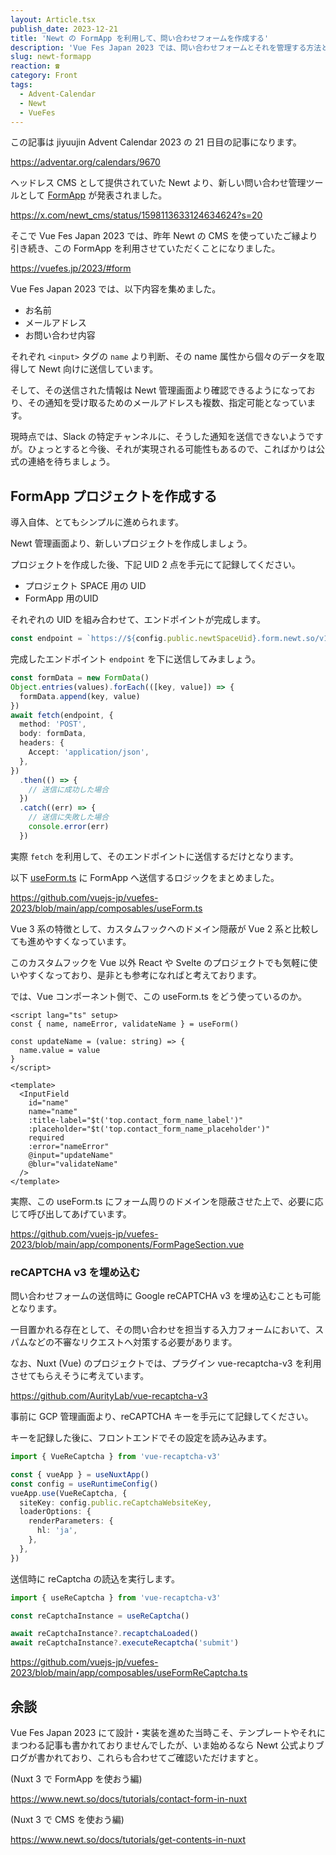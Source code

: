 ```yaml
---
layout: Article.tsx
publish_date: 2023-12-21
title: 'Newt の FormApp を利用して、問い合わせフォームを作成する'
description: 'Vue Fes Japan 2023 では、問い合わせフォームとそれを管理する方法として Newt の FormApp を取り入れさせていただいたので、その使用感をば。'
slug: newt-formapp
reaction: ☎️
category: Front
tags:
  - Advent-Calendar
  - Newt
  - VueFes
---
```


この記事は jiyuujin Advent Calendar 2023 の 21 日目の記事になります。

https://adventar.org/calendars/9670

ヘッドレス CMS として提供されていた Newt より、新しい問い合わせ管理ツールとして [FormApp](https://www.newt.so/form-app) が発表されました。

https://x.com/newt_cms/status/1598113633124634624?s=20

そこで Vue Fes Japan 2023 では、昨年 Newt の CMS を使っていたご縁より引き続き、この FormApp を利用させていただくことになりました。

https://vuefes.jp/2023/#form

Vue Fes Japan 2023 では、以下内容を集めました。

- お名前
- メールアドレス
- お問い合わせ内容

それぞれ `<input>` タグの `name` より判断、その name 属性から個々のデータを取得して Newt 向けに送信しています。

そして、その送信された情報は Newt 管理画面より確認できるようになっており、その通知を受け取るためのメールアドレスも複数、指定可能となっています。

現時点では、Slack の特定チャンネルに、そうした通知を送信できないようですが。ひょっとすると今後、それが実現される可能性もあるので、こればかりは公式の連絡を待ちましょう。

## FormApp プロジェクトを作成する

導入自体、とてもシンプルに進められます。

Newt 管理画面より、新しいプロジェクトを作成しましょう。

プロジェクトを作成した後、下記 UID 2 点を手元にて記録してください。

- プロジェクト SPACE 用の UID
- FormApp 用のUID

それぞれの UID を組み合わせて、エンドポイントが完成します。

```ts
const endpoint = `https://${config.public.newtSpaceUid}.form.newt.so/v1/${config.public.newtFormUid}`
```

完成したエンドポイント `endpoint` を下に送信してみましょう。

```ts
const formData = new FormData()
Object.entries(values).forEach(([key, value]) => {
  formData.append(key, value)
})
await fetch(endpoint, {
  method: 'POST',
  body: formData,
  headers: {
    Accept: 'application/json',
  },
})
  .then(() => {
    // 送信に成功した場合
  })
  .catch((err) => {
    // 送信に失敗した場合
    console.error(err)
  })
```

実際 `fetch` を利用して、そのエンドポイントに送信するだけとなります。

以下 [useForm.ts](https://github.com/vuejs-jp/vuefes-2023/blob/main/app/composables/useForm.ts) に FormApp へ送信するロジックをまとめました。

https://github.com/vuejs-jp/vuefes-2023/blob/main/app/composables/useForm.ts

Vue 3 系の特徴として、カスタムフックへのドメイン隠蔽が Vue 2 系と比較しても進めやすくなっています。

このカスタムフックを Vue 以外 React や Svelte のプロジェクトでも気軽に使いやすくなっており、是非とも参考になればと考えております。

では、Vue コンポーネント側で、この useForm.ts をどう使っているのか。

```vue
<script lang="ts" setup>
const { name, nameError, validateName } = useForm()

const updateName = (value: string) => {
  name.value = value
}
</script>

<template>
  <InputField
    id="name"
    name="name"
    :title-label="$t('top.contact_form_name_label')"
    :placeholder="$t('top.contact_form_name_placeholder')"
    required
    :error="nameError"
    @input="updateName"
    @blur="validateName"
  />
</template>
```

実際、この useForm.ts にフォーム周りのドメインを隠蔽させた上で、必要に応じて呼び出してあげています。

https://github.com/vuejs-jp/vuefes-2023/blob/main/app/components/FormPageSection.vue

### reCAPTCHA v3 を埋め込む

問い合わせフォームの送信時に Google reCAPTCHA v3 を埋め込むことも可能となります。

一目置かれる存在として、その問い合わせを担当する入力フォームにおいて、スパムなどの不審なリクエストへ対策する必要があります。

なお、Nuxt (Vue) のプロジェクトでは、プラグイン vue-recaptcha-v3 を利用させてもらえそうに考えています。

https://github.com/AurityLab/vue-recaptcha-v3

事前に GCP 管理画面より、reCAPTCHA キーを手元にて記録してください。

キーを記録した後に、フロントエンドでその設定を読み込みます。

```ts
import { VueReCaptcha } from 'vue-recaptcha-v3'

const { vueApp } = useNuxtApp()
const config = useRuntimeConfig()
vueApp.use(VueReCaptcha, {
  siteKey: config.public.reCaptchaWebsiteKey,
  loaderOptions: {
    renderParameters: {
      hl: 'ja',
    },
  },
})
```

送信時に reCaptcha の読込を実行します。

```ts
import { useReCaptcha } from 'vue-recaptcha-v3'

const reCaptchaInstance = useReCaptcha()

await reCaptchaInstance?.recaptchaLoaded()
await reCaptchaInstance?.executeRecaptcha('submit')
```

https://github.com/vuejs-jp/vuefes-2023/blob/main/app/composables/useFormReCaptcha.ts

## 余談

Vue Fes Japan 2023 にて設計・実装を進めた当時こそ、テンプレートやそれにまつわる記事も書かれておりませんでしたが、いま始めるなら Newt 公式よりブログが書かれており、これらも合わせてご確認いただけますと。

(Nuxt 3 で FormApp を使おう編)

https://www.newt.so/docs/tutorials/contact-form-in-nuxt

(Nuxt 3 で CMS を使おう編)

https://www.newt.so/docs/tutorials/get-contents-in-nuxt
